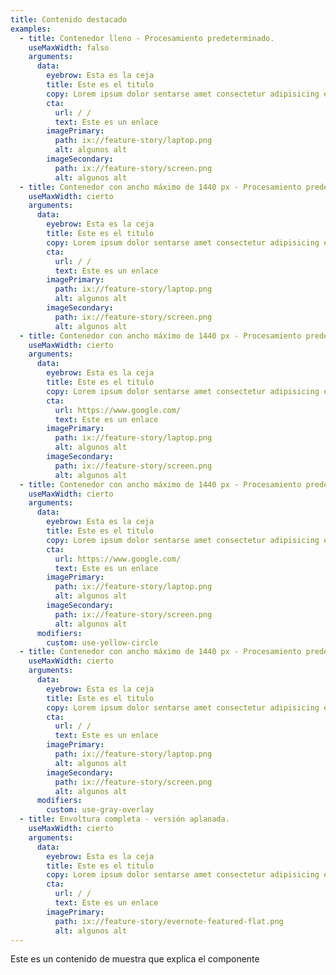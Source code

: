 ```yaml
---
title: Contenido destacado
examples:
  - title: Contenedor lleno - Procesamiento predeterminado.
    useMaxWidth: falso
    arguments:
      data:
        eyebrow: Esta es la ceja
        title: Este es el titulo
        copy: Lorem ipsum dolor sentarse amet consectetur adipisicing elit. Consequuntur asperiores et labore nihil qui! Sint praesentium nostrum accusantium fuga eius. Iste iusto ut provident laborum atque velit tempore, magni minus?
        cta:
          url: / /
          text: Este es un enlace
        imagePrimary:
          path: ix://feature-story/laptop.png
          alt: algunos alt
        imageSecondary:
          path: ix://feature-story/screen.png
          alt: algunos alt
  - title: Contenedor con ancho máximo de 1440 px - Procesamiento predeterminado.
    useMaxWidth: cierto
    arguments:
      data:
        eyebrow: Esta es la ceja
        title: Este es el titulo
        copy: Lorem ipsum dolor sentarse amet consectetur adipisicing elit. Consequuntur asperiores et labore nihil qui! Sint praesentium nostrum accusantium fuga eius. Iste iusto ut provident laborum atque velit tempore, magni minus?
        cta:
          url: / /
          text: Este es un enlace
        imagePrimary:
          path: ix://feature-story/laptop.png
          alt: algunos alt
        imageSecondary:
          path: ix://feature-story/screen.png
          alt: algunos alt
  - title: Contenedor con ancho máximo de 1440 px - Procesamiento predeterminado - CTA externo.
    useMaxWidth: cierto
    arguments:
      data:
        eyebrow: Esta es la ceja
        title: Este es el titulo
        copy: Lorem ipsum dolor sentarse amet consectetur adipisicing elit. Consequuntur asperiores et labore nihil qui! Sint praesentium nostrum accusantium fuga eius. Iste iusto ut provident laborum atque velit tempore, magni minus?
        cta:
          url: https://www.google.com/
          text: Este es un enlace
        imagePrimary:
          path: ix://feature-story/laptop.png
          alt: algunos alt
        imageSecondary:
          path: ix://feature-story/screen.png
          alt: algunos alt
  - title: Contenedor con ancho máximo de 1440 px - Procesamiento predeterminado - CTA externo - Círculo amarillo.
    useMaxWidth: cierto
    arguments:
      data:
        eyebrow: Esta es la ceja
        title: Este es el titulo
        copy: Lorem ipsum dolor sentarse amet consectetur adipisicing elit. Consequuntur asperiores et labore nihil qui! Sint praesentium nostrum accusantium fuga eius. Iste iusto ut provident laborum atque velit tempore, magni minus?
        cta:
          url: https://www.google.com/
          text: Este es un enlace
        imagePrimary:
          path: ix://feature-story/laptop.png
          alt: algunos alt
        imageSecondary:
          path: ix://feature-story/screen.png
          alt: algunos alt
      modifiers:
        custom: use-yellow-circle
  - title: Contenedor con ancho máximo de 1440 px - Procesamiento predeterminado - Superposición.
    useMaxWidth: cierto
    arguments:
      data:
        eyebrow: Esta es la ceja
        title: Este es el titulo
        copy: Lorem ipsum dolor sentarse amet consectetur adipisicing elit. Consequuntur asperiores et labore nihil qui! Sint praesentium nostrum accusantium fuga eius. Iste iusto ut provident laborum atque velit tempore, magni minus?
        cta:
          url: / /
          text: Este es un enlace
        imagePrimary:
          path: ix://feature-story/laptop.png
          alt: algunos alt
        imageSecondary:
          path: ix://feature-story/screen.png
          alt: algunos alt
      modifiers:
        custom: use-gray-overlay
  - title: Envoltura completa - versión aplanada.
    useMaxWidth: cierto
    arguments:
      data:
        eyebrow: Esta es la ceja
        title: Este es el titulo
        copy: Lorem ipsum dolor sentarse amet consectetur adipisicing elit. Consequuntur asperiores et labore nihil qui! Sint praesentium nostrum accusantium fuga eius. Iste iusto ut provident laborum atque velit tempore, magni minus?
        cta:
          url: / /
          text: Este es un enlace
        imagePrimary:
          path: ix://feature-story/evernote-featured-flat.png
          alt: algunos alt
---
```


Este es un contenido de muestra que explica el componente

<style>
.use-grey-overlay {
  --overlay-color: var(--grey-300);
}

.use-yellow-circle {
  --featured-shape-color: var(--yellow-500);
}
</style>
